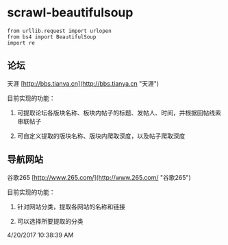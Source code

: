 # scrawl-beautifulsoup

    from urllib.request import urlopen
    from bs4 import BeautifulSoup
    import re

## 论坛 ##
天涯 [http://bbs.tianya.cn](http://bbs.tianya.cn "天涯")

目前实现的功能：

1. 可提取论坛各版块名称、板块内帖子的标题、发帖人、时间，并根据回帖线索串联帖子

2. 可自定义提取的版块名称、版块内爬取深度，以及帖子爬取深度

## 导航网站 ##
谷歌265 [http://www.265.com/](http://www.265.com/ "谷歌265")

目前实现的功能：

1. 针对网站分类，提取各网站的名称和链接

2. 可以选择所要提取的分类

4/20/2017 10:38:39 AM 
